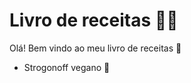 # Livro de receitas :man_cook:

Olá! Bem vindo ao meu livro de receitas :wave:

- Strogonoff vegano :seedling:

